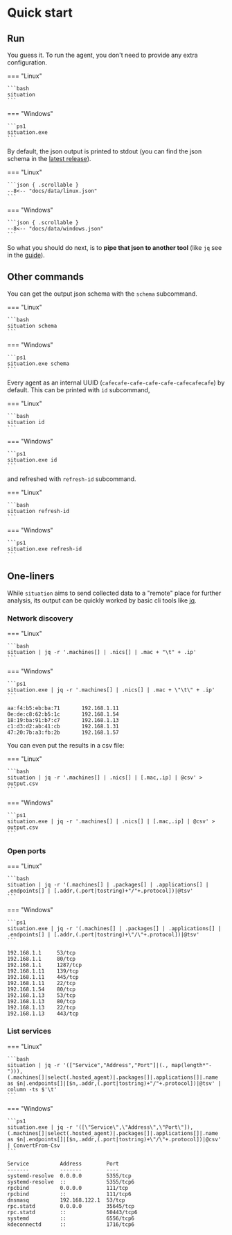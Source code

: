# Quick start

## Run

You guess it. To run the agent, you don't need to provide any extra configuration.

=== "Linux"

    ```bash
    situation
    ```

=== "Windows"

    ```ps1
    situation.exe
    ```

By default, the json output is printed to stdout (you can find the json schema in the [latest release](https://github.com/situation-sh/situation/releases/latest)).

=== "Linux"

    ```json { .scrollable }
    --8<-- "docs/data/linux.json"
    ```


=== "Windows"

    ```json { .scrollable }
    --8<-- "docs/data/windows.json"
    ```

So what you should do next, is to **pipe that json to another tool** (like `jq` see in the [guide](./10_guides/jq-one-liners.md)).

## Other commands

You can get the output json schema with the `schema` subcommand.

=== "Linux"

    ```bash
    situation schema
    ```

=== "Windows"

    ```ps1
    situation.exe schema
    ```

Every agent as an internal UUID (`cafecafe-cafe-cafe-cafe-cafecafecafe`) by default.
This can be printed with `id` subcommand,

=== "Linux"

    ```bash
    situation id
    ```

=== "Windows"

    ```ps1
    situation.exe id
    ```

and refreshed with `refresh-id` subcommand.

=== "Linux"

    ```bash
    situation refresh-id
    ```

=== "Windows"

    ```ps1
    situation.exe refresh-id
    ```

## One-liners

While `situation` aims to send collected data to a "remote" place for further analysis,
its output can be quickly worked by basic cli tools like [jq](https://stedolan.github.io/jq/).

### Network discovery

=== "Linux"

    ```bash
    situation | jq -r '.machines[] | .nics[] | .mac + "\t" + .ip'
    ```

=== "Windows"

    ```ps1
    situation.exe | jq -r '.machines[] | .nics[] | .mac + \"\t\" + .ip'
    ```

```console
aa:f4:b5:eb:ba:71       192.168.1.11
0e:de:c8:62:b5:1c       192.168.1.54
18:19:ba:91:b7:c7       192.168.1.13
c1:d3:d2:ab:41:cb       192.168.1.31
47:20:7b:a3:fb:2b       192.168.1.57
```

You can even put the results in a csv file:

=== "Linux"

    ```bash
    situation | jq -r '.machines[] | .nics[] | [.mac,.ip] | @csv' > output.csv
    ```

=== "Windows"

    ```ps1
    situation.exe | jq -r '.machines[] | .nics[] | [.mac,.ip] | @csv' > output.csv
    ```

### Open ports

=== "Linux"

    ```bash
    situation | jq -r '(.machines[] | .packages[] | .applications[] | .endpoints[] | [.addr,(.port|tostring)+"/"+.protocol])|@tsv'
    ```

=== "Windows"

    ```ps1
    situation.exe | jq -r '(.machines[] | .packages[] | .applications[] | .endpoints[] | [.addr,(.port|tostring)+\"/\"+.protocol])|@tsv'
    ```

```console
192.168.1.1     53/tcp
192.168.1.1     80/tcp
192.168.1.1     1287/tcp
192.168.1.11    139/tcp
192.168.1.11    445/tcp
192.168.1.11    22/tcp
192.168.1.54    80/tcp
192.168.1.13    53/tcp
192.168.1.13    80/tcp
192.168.1.13    22/tcp
192.168.1.13    443/tcp
```

### List services

=== "Linux"

    ```bash
    situation | jq -r '(["Service","Address","Port"]|(., map(length*"-"))), (.machines[]|select(.hosted_agent)|.packages[]|.applications[]|.name as $n|.endpoints[]|[$n,.addr,(.port|tostring)+"/"+.protocol])|@tsv' | column -ts $'\t'
    ```

=== "Windows"

    ```ps1
    situation.exe | jq -r '([\"Service\",\"Address\",\"Port\"]), (.machines[]|select(.hosted_agent)|.packages[]|.applications[]|.name as $n|.endpoints[]|[$n,.addr,(.port|tostring)+\"/\"+.protocol])|@csv' | ConvertFrom-Csv
    ```

```console
Service          Address        Port
-------          -------        ----
systemd-resolve  0.0.0.0        5355/tcp
systemd-resolve  ::             5355/tcp6
rpcbind          0.0.0.0        111/tcp
rpcbind          ::             111/tcp6
dnsmasq          192.168.122.1  53/tcp
rpc.statd        0.0.0.0        35645/tcp
rpc.statd        ::             50443/tcp6
systemd          ::             6556/tcp6
kdeconnectd      ::             1716/tcp6
```
